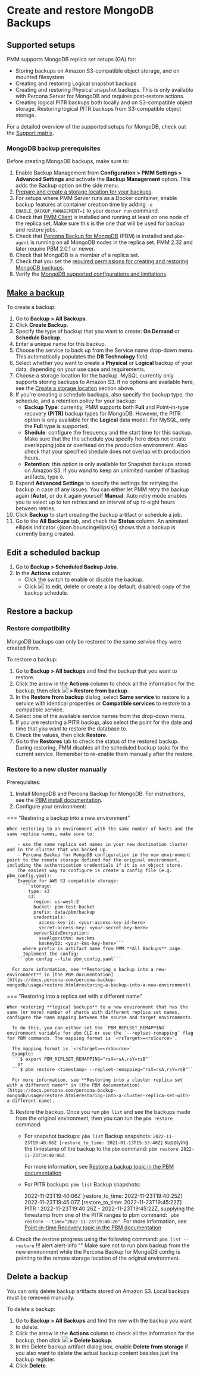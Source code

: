 # Create and restore MongoDB Backups

## Supported setups
PMM supports MongoDB replica set setups (GA)  for:

  -  Storing backups on Amazon S3-compatible object storage, and on mounted filesystem
  -  Creating and restoring Logical snapshot backups
  -  Creating and restoring Physical snapshot backups. This is only available with Percona Server for MongoDB and requires post-restore actions.
  - Creating logical PITR backups both locally and on S3-compatible object storage. Restoring logical PITR backups from S3-compatible object storage.
  
   For a detailed overview of the supported setups for MongoDB, check out the [Support matrix](../using/mongodb_limitations.md).

### MongoDB backup prerequisites
Before creating MongoDB backups, make sure to:

1. Enable Backup Management from <i class="uil uil-cog"></i> **Configuration > PMM Settings > Advanced Settings** and activate the **Backup Management** option. This adds the <i class="uil uil-history"></i> Backup option on the side menu.
2. [Prepare and create a storage location for your backups](prepare_storage_location.md).
3. For setups where PMM Server runs as a Docker container, enable backup features at container creation time by adding `-e ENABLE_BACKUP_MANAGEMENT=1` to your `docker run` command.
4. Check that [PMM Client](../setting-up/client/index.md) is installed and running at least on one node of the replica set. Make sure this is the one that will be used for backup and restore jobs.
5. Check that [Percona Backup for MongoDB](https://docs.percona.com/percona-backup-mongodb/index.html) (PBM) is installed and `pbm-agent` is running on all MongoDB nodes in the replica set. PMM 2.32 and later require PBM 2.0.1 or newer.
6. Check that MongoDB is a member of a replica set.
7. Check that you set the [required permissions for creating and restoring MongoDB backups](/docs/setting-up/client/mongodb.md#create-pmm-account-and-set-permissions).
8. Verify the [MongoDB supported configurations and limitations](mongodb_limitations.md).

## [Make a backup](#make-a-backup)

To create a backup:

1. Go to  <i class="uil uil-history"></i> **Backup > All Backups**.
2. Click <i class="uil uil-plus-square"></i> **Create Backup**.
3. Specify the type of backup that you want to create: **On Demand** or **Schedule Backup**.
4. Enter a unique name for this backup.
5. Choose the service to back up from the Service name drop-down menu. This automatically populates the **DB Technology** field.
6. Select whether you want to create a **Physical** or **Logical** backup of your data, depending on your use case and requirements.
7. Choose a storage location for the backup. MySQL currently only supports storing backups to Amazon S3. If no options are available here, see the [Create a storage location](prepare_storage_location.md) section above.
8. If you're creating a schedule backups, also specify the backup type, the schedule, and a retention policy for your backup:
    - **Backup Type**: currently, PMM supports both **Full** and Point-in-type recovery **(PITR)** backup types for MongoDB. However, the PITR option is only available for the **Logical** data model. For MySQL, only the **Full** type is supported.
    - **Shedule**: configure the frequency and the start time for this backup. Make sure that the the schedule you specify here does not create overlapping jobs or overhead on the production environment. Also check that your specified shedule does not overlap with production hours.
    - **Retention**: this option is only available for Snapshot backups stored on Amazon S3. If you wand to keep an unlimited number of backup artifacts, type `0`.
9. Expand **Advanced Settings** to specify the settings for retrying the backup in case of any issues. You can either let PMM retry the backup again (**Auto**), or do it again yourself **Manual**. Auto retry mode enables you to select up to ten retries and an interval of up to eight hours between retries.
10. Click **Backup** to start creating the backup artifact or schedule a job.
11. Go to the **All Backups** tab, and check the **Status** column. An animated ellipsis indicator {{icon.bouncingellipsis}} shows that a backup is currently being created.

## Edit a scheduled backup

1. Go to **Backup > Scheduled Backup Jobs**.
2. In the **Actions** column:
    - Click the switch <i class="uil uil-toggle-on"></i> to enable or disable the backup.
    - Click ![](../_images/dots-three-vertical.png) to edit, delete or create a (by default, disabled) copy of the backup schedule.

## Restore a backup

### Restore compatibility

MongoDB backups can only be restored to the same service they were created from.

To restore a backup:

1. Go to <i class="uil uil-history"></i> **Backup > All backups** and find the backup that you want to restore.
2. Click the arrow in the **Actions** column to check all the information for the backup, then click ![](../_images/dots-three-vertical.png) **> Restore from backup**.
3. In the **Restore from backup** dialog, select **Same service** to restore to a service with identical properties or **Compatible services** to restore to a compatible service.
4. Select one of the available service names from the drop-down menu.
5. If you are restoring a PITR backup, also  select the point for the date and time that you want to restore the database to.
6. Check the values, then click **Restore**.
7. Go to the **Restores** tab to check the status of the restored backup.
During restoring, PMM disables all the scheduled backup tasks for the current service. Remember to re-enable them manually after the restore.

### Restore to a new cluster manually

Prerequisites:

1. Install MongoDB and Percona Backup for MongoDB. For instructions, see the [PBM install documentation](https://docs.percona.com/percona-backup-mongodb/installation.html).
2. Configure your environment:


=== "Restoring a backup into a new environment"

    When restoring to an environment with the same number of hosts and the same replica names, make sure to:

        - use the same replica set names in your new destination cluster and in the cluster that was backed up.
        - Percona Backup for MongoDB configuration in the new environment point to the remote storage defined for the original environment, including the authentication credentials if it is an object store.
        The easiest way to configure is create a config file (e.g. pbm_config.yaml):
        Example for AWS S3 compatible storage:
          ```storage:
            type: s3
            s3:
              region: us-west-2
              bucket: pbm-test-bucket
              prefix: data/pbm/backup
              credentials:
                access-key-id: <your-access-key-id-here>
                secret-access-key: <your-secret-key-here>
              serverSideEncryption:
                sseAlgorithm: aws:kms
                kmsKeyID: <your-kms-key-here>```
          where prefix is artifact name from PMM **All Backups** page.
          Implement the config:
        ```pbm config --file pbm_config.yaml```

      For more information, see **Restoring a backup into a new-environment** in [the PBM documentation](https://docs.percona.com/percona-backup-mongodb/usage/restore.html#restoring-a-backup-into-a-new-environment).  
 

=== "Restoring into a replica set with a different name"

    When restoring **logical backups** to a new environment that has the same (or more) number of shards with different replica set names, configure the name mapping between the source and target environments.
          
      To do this, you can either set the `PBM_REPLSET_REMAPPING` environment variable for pbm CLI or use the `--replset-remapping` flag for PBM commands. The mapping format is `<rsTarget>=<rsSource>`.

      The mapping format is `<rsTarget>=<rsSource>`
      Example:
      ```$ export PBM_REPLSET_REMAPPING="rsX=rsA,rsY=rsB"``
        or
      ```$ pbm restore <timestamp> --replset-remapping="rsX=rsA,rsY=rsB"``
          
      For more information, see **Restoring into a cluster replica set with a different name** in [the PBM documentation](https://docs.percona.com/percona-backup-mongodb/usage/restore.html#restoring-into-a-cluster-replica-set-with-a-different-name). 

3. Restore the backup. Once you run `pbm list` and see the backups made from the original environment, then you can run the `pbm restore` command:
   - For snapshot backups: `pbm list`
     Backup snapshots: `2022-11-23T19:40:06Z [restore_to_time: 2021-01-13T15:53:40Z]` supplying the timestamp of the backup to  the `pbm` command: `pbm restore 2022-11-23T19:40:06Z`. 
     
     For more information, see [Restore a backup topic in the PBM documentation](https://docs.percona.com/percona-backup-mongodb/usage/restore.html)

   - For PITR backups: `pbm list`
     Backup snapshots:

     2022-11-23T19:40:06Z <logical> [restore_to_time: 2022-11-23T19:40:25Z]
     2022-11-23T19:45:07Z <logical> [restore_to_time: 2022-11-23T19:45:22Z]
     PITR <on>:
       2022-11-23T19:40:26Z - 2022-11-23T19:45:22Z, supplying the timestamp from one of the PITR ranges to pbm command: ` pbm restore --time="2022-11-23T19:40:26"`. For more information, see [Point-in-time Recovery topic in the PBM documentation](https://docs.percona.com/percona-backup-mongodb/usage/point-in-time-recovery.html)
4. Check the restore progress using the following command: `pbm list --restore`
  !!! alert alert-info ""
     Make sure not to run pbm backup from the new environment while the Percona Backup for MongoDB config is pointing to the remote storage location of the original environment.

## Delete a backup

You can only delete backup artifacts stored on Amazon S3. Local backups must be removed manually.

To delete a backup:

1. Go to  <i class="uil uil-history"></i> **Backup > All Backups** and find the row with the backup you want to delete.
2. Click the arrow in the **Actions** column to check all the information for the backup, then click ![](../_images/dots-three-vertical.png) **> Delete backup**.
3. In the Delete backup artifact dialog box, enable **Delete from storage** if you also want to delete the actual backup content besides just the backup register.
4. Click **Delete**.
